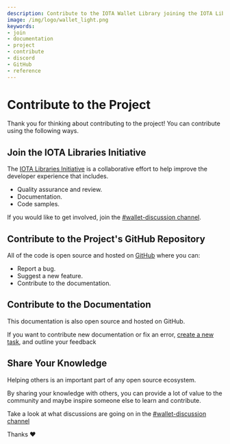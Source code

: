 ```yaml
---
description: Contribute to the IOTA Wallet Library joining the IOTA Libraries Initiative, contributing to the official GitHub repository, or sharing your knowledge on Discord.  
image: /img/logo/wallet_light.png
keywords:
- join
- documentation
- project
- contribute
- discord
- GitHub
- reference
---
```

# Contribute to the Project

Thank you for thinking about contributing to the project! You can contribute using the following ways.

## Join the IOTA Libraries Initiative

The [IOTA Libraries Initiative](https://github.com/iota-community/X-Team_IOTA_Libraries) is a collaborative effort to help improve the developer experience that includes.

- Quality assurance and review.
- Documentation.
- Code samples.

If you would like to get involved, join the [#wallet-discussion channel](https://discord.com/channels/397872799483428865/933883981311643698).

## Contribute to the Project's GitHub Repository

All of the code is open source and hosted on [GitHub](https://github.com/iotaledger/wallet.rs) where you can:

- Report a bug.
- Suggest a new feature.
- Contribute to the documentation.

## Contribute to the Documentation

This documentation is also open source and hosted on GitHub.

If you want to contribute new documentation or fix an error, [create a new task](https://github.com/iotaledger/wallet.rs/issues/new/choose), and outline your feedback

## Share Your Knowledge

Helping others is an important part of any open source ecosystem.

By sharing your knowledge with others, you can provide a lot of value to the community and maybe inspire someone else to learn and contribute.

Take a look at what discussions are going on in the [#wallet-discussion channel](https://discord.com/channels/397872799483428865/933883981311643698)

Thanks :heart: